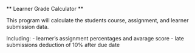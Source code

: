 ** Learner Grade Calculator **

This program will calculate the students course, assignment, and learner submission data.

Including: - learner’s assignment percentages and avarage score 
           - late submissions deduction of 10% after due date
